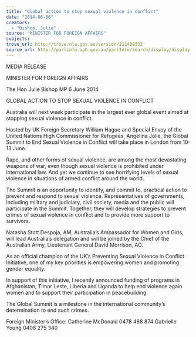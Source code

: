 ```yaml
---
title: "Global action to stop sexual violence in conflict"
date: "2014-06-06"
creators:
  - "Bishop, Julie"
source: "MINISTER FOR FOREIGN AFFAIRS"
subjects:
trove_url: http://trove.nla.gov.au/version/211409332
source_url: http://parlinfo.aph.gov.au/parlInfo/search/display/display.w3p;query=Id%3A%22media/pressrel/3216098%22
---
```


 MEDIA RELEASE 

 

 

 MINISTER FOR FOREIGN AFFAIRS 

 The Hon Julie Bishop MP  6 June 2014

 

 GLOBAL ACTION TO STOP SEXUAL VIOLENCE IN CONFLICT 

 Australia will next week participate in the largest ever global event aimed at stopping  sexual violence in conflict. 

 Hosted by UK Foreign Secretary William Hague and Special Envoy of the United  Nations High Commissioner for Refugees, Angelina Jolie, the Global Summit to End  Sexual Violence in Conflict will take place in London from 10-13 June. 

 Rape, and other forms of sexual violence, are among the most devastating weapons  of war, even though sexual violence is prohibited under international law. And yet we  continue to see horrifying levels of sexual violence in situations of armed conflict  around the world. 

 The Summit is an opportunity to identify, and commit to, practical action to prevent  and respond to sexual violence.  Representatives of governments, including military  and judiciary, civil society, media and the public will participate in the  Summit.  Together, they will develop strategies to prevent crimes of sexual violence  in conflict and to provide more support to survivors.  

 Natasha Stott Despoja, AM, Australia’s Ambassador for Women and Girls, will lead  Australia’s delegation and will be joined by the Chief of the Australian Army,  Lieutenant General David Morrison, AO.  

 As an official champion of the UK’s Preventing Sexual Violence in Conflict Initiative,  one of my key priorities is empowering women and promoting gender equality. 

 In support of this initiative, I recently announced funding of programs in Afghanistan,  Timor Leste, Liberia and Uganda to help end violence again women and to support  their participation in peacebuilding. 

 The Global Summit is a milestone in the international community’s determination to  end such crimes.   

 Foreign Minister’s Office:  Catherine McDonald 0478 488 874                                           Gabrielle Young 0408 275 340      

